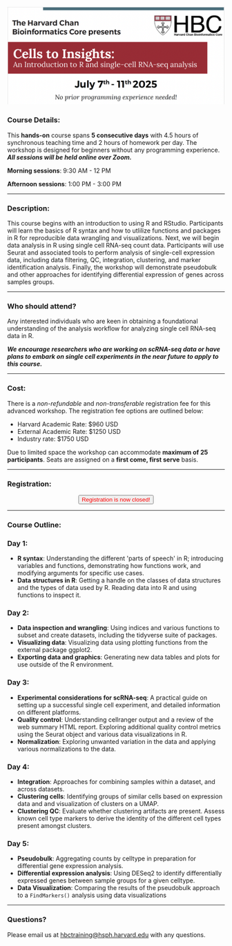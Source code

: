 <p align="center">
<img src="assets/images/cells_to_insights.png" width="1000">
</p>



### **Course Details:**
This **hands-on** course spans **5 consecutive days** with 4.5 hours of synchronous teaching time and 2 hours of homework per day. The workshop is designed for beginners without any programming experience. ***All sessions will be held online over Zoom.***

**Morning sessions**: 9:30 AM - 12 PM

**Afternoon sessions**: 1:00 PM - 3:00 PM

---

### **Description:**
This course begins with an introduction to using R and RStudio. Participants will learn the basics of R syntax and how to utlilize functions and packages in R for reproducible data wrangling and visualizations. Next, we will begin data analysis in R using single cell RNA-seq count data. Participants will use Seurat and associated tools to perform analysis of single-cell expression data, including data filtering, QC, integration, clustering, and marker identification analysis. Finally, the workshop will demonstrate pseudobulk and other approaches for identifying differential expression of genes across samples groups.

---

### **Who should attend?**

Any interested individuals who are keen in obtaining a foundational understanding of the analysis workflow for analyzing single cell RNA-seq data in R. 

***We encourage researchers who are working on scRNA-seq data or have plans to embark on single cell experiments in the near future to apply to this course.***

---

### **Cost:**

There is a _non-refundable_ and _non-transferable_ registration fee for this advanced workshop. The registration fee options are outlined below:

* Harvard Academic Rate: $960 USD
* External Academic Rate: $1250 USD
* Industry rate: $1750 USD

Due to limited space the workshop can accommodate **maximum of 25 participants**. Seats are assigned on a **first come, first serve** basis.

 
---

### **Registration:**


<div style="text-align:center">
	 <a><button name="button" style = "color: red" >Registration is now closed!</button></a>
</div>


<!--
<div style="text-align:center">
	 <a><button name="button" style = "color: blue" onclick="location.href='https://harvard.az1.qualtrics.com/jfe/form/SV_e2NGHEn79ElEUHY'">Click here to Register!</button></a>
</div>
-->

<!-- This content will not appear in the rendered Markdown -->


---

### **Course Outline:**

### **Day 1:**
* **R syntax**: Understanding the different 'parts of speech' in R; introducing variables and functions, demonstrating how functions work, and modifying arguments for specific use cases.
* **Data structures in R**: Getting a handle on the classes of data structures and the types of data used by R. Reading data into R and using functions to inspect it.
  
### **Day 2:**
* **Data inspection and wrangling**: Using indices and various functions to subset and create datasets, including the tidyverse suite of packages.
* **Visualizing data**: Visualizing data using plotting functions from the external package ggplot2.
* **Exporting data and graphics**: Generating new data tables and plots for use outside of the R environment.


### **Day 3:**
* **Experimental considerations for scRNA-seq**: A practical guide on setting up a successful single cell experiment, and detailed information on different platforms.
* **Quality control**: Understanding cellranger output and a review of the web summary HTML report. Exploring additional quality control metrics using the Seurat object and various data visualizations in R. 
* **Normalization**: Exploring unwanted variation in the data and applying various normalizations to the data.

### **Day 4:**
* **Integration**: Approaches for combining samples within a dataset, and across datasets.
* **Clustering cells**: Identifying groups of similar cells based on expression data and and visualization of clusters on a UMAP.
* **Clustering QC**: Evaluate whether clustering artifacts are present. Assess known cell type markers to derive the identity of the different cell types present amongst clusters.

### **Day 5:**
* **Pseudobulk**: Aggregating counts by celltype in preparation for differential gene expression analysis.
* **Differential expression analysis**: Using DESeq2 to identify differentially expressed genes between sample groups for a given celltype.
* **Data Visualization**: Comparing the results of the pseudobulk approach to a `FindMarkers()` analysis using data visualizations

---

### **Questions?**

Please email us at hbctraining@hsph.harvard.edu with any questions.
